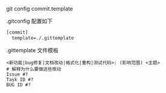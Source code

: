  git config commit.template

 .gitconfig 配置如下

 ```cmd
[commit]
   template=./.gittemplate
 ```

 .gittemplate 文件模板

 ```
<新功能|bug修复|文档改动|格式化|重构|测试代码>: (影响范围) <主题> 
# 解释为什么要做这些改动
Issue #?
Task ID #?
BUG ID #?
 ```

```

``` 